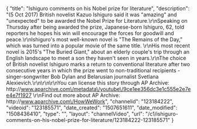 {
    "title": "Ishiguro comments on his Nobel prize for literature",
    "description": "(5 Oct 2017) British novelist Kazuo Ishiguro said it was \"amazing\" and \"unexpected\" to be awarded the Nobel Prize for Literature.\r\nSpeaking on Thursday after being awarded the prize, Japanese-born Ishiguro, 62, told reporters he hopes his win will encourage the forces for goodwill and peace.\r\nIshiguro's most well-known novel is \"The Remains of the Day,\" which was turned into a popular movie of the same title. \r\nHis most recent novel is 2015's \"The Buried Giant,\" about an elderly couple's trip through an English landscape to meet a son they haven't seen in years.\r\nThe choice of British novelist Ishiguro marks a return to conventional literature after two consecutive years in which the prize went to non-traditional recipients - singer-songwriter Bob Dylan and Belarusian journalist Svetlana Alexievich.\r\n\r\n\r\nYou can license this story through AP Archive: http:\/\/www.aparchive.com\/metadata\/youtube\/9ce1ee356dc3e1c555e2e7ee4e7f1927 \r\nFind out more about AP Archive: http:\/\/www.aparchive.com\/HowWeWork",
    "channelid": "123184222",
    "videoid": "123185571",
    "date_created": "1507651611",
    "date_modified": "1508436410",
    "type": "",
    "layout": "channelVideo",
    "url": "\/c1\/ishiguro-comments-on-his-nobel-prize-for-literature\/123184222-123185571"
}
